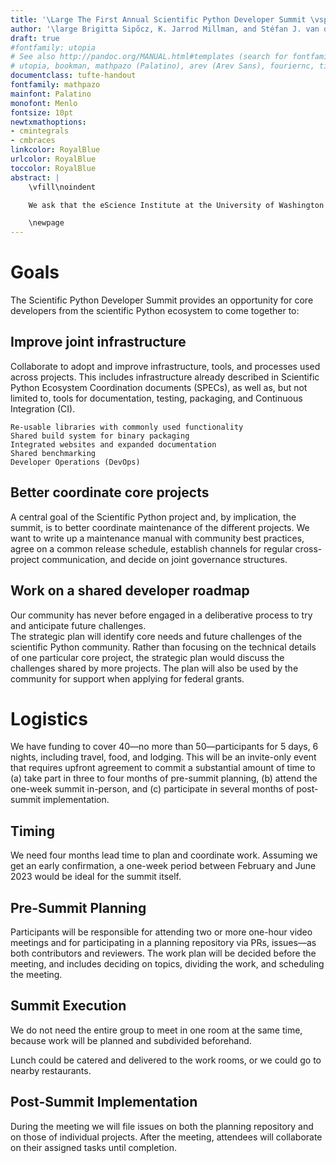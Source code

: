 ```yaml
---
title: '\Large The First Annual Scientific Python Developer Summit \vspace{2cm}'
author: '\large Brigitta Sipőcz, K. Jarrod Millman, and Stéfan J. van der Walt \newline Scientific Python \vspace{0.5cm}'
draft: true
#fontfamily: utopia
# See also http://pandoc.org/MANUAL.html#templates (search for fontfamily)
# utopia, bookman, mathpazo (Palatino), arev (Arev Sans), fouriernc, times, libertine, lmodern
documentclass: tufte-handout
fontfamily: mathpazo
mainfont: Palatino
monofont: Menlo
fontsize: 10pt
newtxmathoptions:
- cmintegrals
- cmbraces
linkcolor: RoyalBlue
urlcolor: RoyalBlue
toccolor: RoyalBlue
abstract: |
    \vfill\noindent

    We ask that the eScience Institute at the University of Washington sponsor the first annual Scientific Python Developer Summit by providing workspaces for up to forty participants, who will develop shared infrastructure for libraries in the scientific Python ecosystem. The week-long summit will take place sometime between February and June 2023.

    \newpage
---
```


# Goals

The Scientific Python Developer Summit provides an opportunity for core developers
from the scientific Python ecosystem to come together to:

## Improve joint infrastructure

Collaborate to adopt and improve infrastructure, tools, and processes
used across projects. This includes infrastructure already described
in Scientific Python Ecosystem Coordination documents (SPECs), as well
as, but not limited to, tools for documentation, testing, packaging,
and Continuous Integration (CI).

```
Re-usable libraries with commonly used functionality
Shared build system for binary packaging
Integrated websites and expanded documentation
Shared benchmarking
Developer Operations (DevOps)
```

## Better coordinate core projects

A central goal of the Scientific Python project and, by implication, the summit, is to better coordinate maintenance of the different projects.
We want to write up a maintenance manual with community best practices, agree on a common release schedule, establish channels for regular cross-project communication, and decide on joint governance structures.

## Work on a shared developer roadmap

Our community has never before engaged in a deliberative process to try and anticipate future challenges.  
The strategic plan will identify core needs and future challenges of the scientific Python community.
Rather than focusing on the technical details of one particular core project, the strategic plan would discuss the challenges shared by more projects.
The plan will also be used by the community for support when applying for federal grants.

# Logistics

We have funding to cover 40—no more than 50—participants for 5 days, 6 nights, including travel, food, and lodging.
This will be an invite-only event that requires upfront agreement to commit a substantial amount of time to
(a) take part in three to four months of pre-summit planning,
(b) attend the one-week summit in-person, and
(c) participate in several months of post-summit implementation.

## Timing

We need four months lead time to plan and coordinate work.
Assuming we get an early confirmation, a one-week period between February and June 2023 would be ideal for the summit itself.

## Pre-Summit Planning

Participants will be responsible for attending two or more one-hour video meetings and for
participating in a planning repository via PRs, issues—as both contributors and reviewers.
The work plan will be decided before the meeting, and includes deciding on topics, dividing the work, and scheduling the meeting.

## Summit Execution

We do not need the entire group to meet in one room at the same time, because work will be planned and subdivided beforehand.

Lunch could be catered and delivered to the work rooms, or we could go to nearby restaurants.

## Post-Summit Implementation

During the meeting we will file issues on both the planning repository and on those of individual projects.
After the meeting, attendees will collaborate on their assigned tasks until completion.
